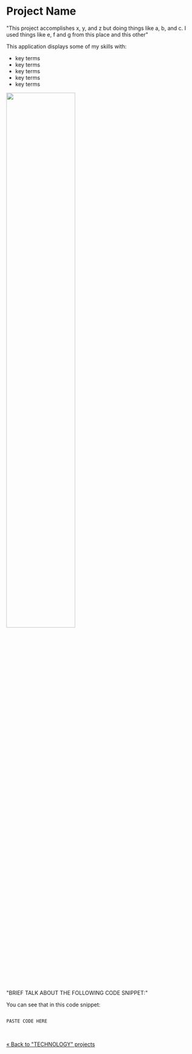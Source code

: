 # Project Name

<!-- Project BIO -->
"This project accomplishes x, y, and z but doing things like a, b, and c. I used things like e, f and g from this place and this other"

This application displays some of my skills with:

- key terms
- key terms
- key terms
- key terms
- key terms

<!-- Screenshots -->
<img src="img/location" width= 60% length= 60%>

<!-- Code explanation -->
"BRIEF TALK ABOUT THE FOLLOWING CODE SNIPPET:"

<!-- Code snippet -->
You can see that in this code snippet:

```LANGUAGE_NAME

PASTE CODE HERE

```

<!-- Adding a blank line -->
<br>

<!-- Back to Projects folder -->
<a href="https://github.com/lgc13/LucasCosta_portfolio/tree/master/TECHNOLOGY/" class="previous">&laquo; Back to "TECHNOLOGY" projects</a>
